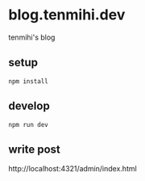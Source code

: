 # blog.tenmihi.dev

tenmihi's blog

## setup

```
npm install
```

## develop

```
npm run dev
```

## write post

http://localhost:4321/admin/index.html
